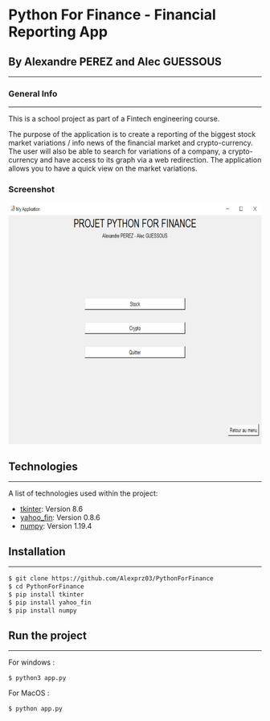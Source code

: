 # Python For Finance - Financial Reporting App
## By Alexandre PEREZ and Alec GUESSOUS
***


### General Info
***
<p>
This is a school project as part of a Fintech engineering course.
</p>
<p>
The purpose of the application is to create a reporting of the biggest stock market variations / info news of the financial market and crypto-currency.
The user will also be able to search for variations of a company, a crypto-currency and have access to its graph via a web redirection.
The application allows you to have a quick view on the market variations.
</p>

### Screenshot
<p align = "center">
<img src="img/Interface.JPG" width="650" height="480"  title="Screenshot">
</p>

## Technologies
***
A list of technologies used within the project:
* [tkinter](https://docs.python.org/fr/3/library/tkinter.html): Version 8.6
* [yahoo_fin](https://pypi.org/project/yahoo-fin/): Version 0.8.6
* [numpy](https://numpy.org/): Version 1.19.4

## Installation
***
```
$ git clone https://github.com/Alexprz03/PythonForFinance
$ cd PythonForFinance
$ pip install tkinter
$ pip install yahoo_fin
$ pip install numpy
```

## Run the project
***
For windows :
```
$ python3 app.py
```

For MacOS :
```
$ python app.py
```
